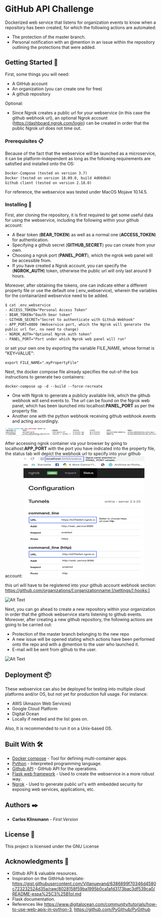 # GitHub API Challenge

Dockerized web service that listens for organization events to know when a repository has been created, for which the following actions are automated:
 - The protection of the master branch. 
 - Personal notification with an @mention in an issue within the repository outlining the protections that were added.

## Getting Started 🚀

First, some things you will need:

* A GitHub account
* An organization (you can create one for free)
* A github repository

Optional: 
* Since Ngrok creates a public url for your webservice (in this case the github webhook url), an optional Ngrok account (https://dashboard.ngrok.com/login) can be created in order that the public Ngrok url does not time out. 

### Prerequisites 📋

Because of the fact that the webservice will be launched as a microservice, it can be platform-independent as long as the following requirements are satisfied and installed onto the OS:
```
Docker-Compose (tested on version 3.7)
Docker (tested on version 18.09.0, build 4d60db4)
Github client (tested on version 2.18.0)
```
For reference, the webservice was tested under MacOS Mojave 10.14.5.

### Installing 🔧

First, ater cloning the repository, it is first required to get some useful data for using the webservice, including the following within your github account:
- A Bear token (**BEAR_TOKEN**) as well as a normal one (**ACCESS_TOKEN**) for authentication.
- Specifying a github secret (**GITHUB_SECRET**) you can create from your own.
- Choosing a ngrok port (**PANEL_PORT**), which the ngrok web panel will be accessible from.
- If you have created a Ngrok account, you can specify the (**NGROK_AUTH**) token, otherwise the public url will only last around 9 hours.

Moreover, after obtaining the tokens, one can indicate either a different property file or use the default one (.env_webservice), wherein the variables for the containarized webservice need to be added. 

```
$ cat .env_webservice
- ACCESS_TOKEN="Personal Access Token"
- BEAR_TOKEN="Oauth bear token"
- GITHUB_SECRET="Secret to authenticate with Github Webhook"
- APP_PORT=8080 (Webservice port, which the Ngrok will generate the public url for, no need to change)
- NGROK_AUTH="Optional Ngrok auth token"
- PANEL_PORT="Port under which Ngrok web panel will run"
```
or set your own one by exporting the variable FILE_NAME, whose format is "KEY=VALUE":

```
export FILE_NAME=".myPropertyFile"
```

Next, the docker compose file already specifies the out-of-the box instructions to generate two containers:
```
docker-compose up -d --build --force-recreate
```
- One with Ngrok to generate a publicly available link, which the github webhook will send events to. The url can be found on the Ngrok web panel, which has been launched into localhost:**PANEL_PORT** as per the property file.
- Another one with the python webhook receiving github webhook events and acting accordingly.

![alt text](https://github.com/adopt-it/Github_webhook/blob/api_challenge/media/screen_docker.png)

After accessing ngrok container via your browser by going to localhost:**APP_PORT** with the port you have indicated into the property file, the status tab will depict the webhook url to specify into your github account:
<img src="https://github.com/adopt-it/Github_webhook/blob/api_challenge/media/Ngrok_WebPanel.png" width="400" height="400">

this url will have to be registered into your github account webhook section:
https://github.com/organizations/[:organizationname:]/settings/[:hooks:]

![Alt Text](https://github.com/adopt-it/Github_webhook/blob/api_challenge/media/Receiver_url_ngrok.gif)

Next, you can go ahead to create a new repository within your organization in order that the githook webservice starts listening to github events. 
Moreover, after creating a new github repository, the following actions are going to be carried out:
* Protection of the master branch belonging to the new repo
* A new issue will be opened stating which actions have been performed onto the repo and with a @mention to the user who launched it.
* E-mail will be sent from github to the user.

![Alt Text](https://github.com/adopt-it/Github_webhook/blob/api_challenge/media/Gif_master_protected.gif)

## Deployment 📦

These webservice can also be deployed for testing into multiple cloud platforms and/or OS, but not yet for production full usage. For instance:
* AWS (Amazon Web Services)
* Google Cloud Platform
* Digital Ocean
* Locally if needed
and the list goes on. 

Also, It is recommended to run it on a Unix-based OS.

## Built With 🛠️

* [Docker compose](http://www.dropwizard.io/1.0.2/docs/) - Tool for defining multi-container apps.
* [Python](https://www.python.org/) - Interpreted programming language.
* [Github API](https://developer.github.com/webhooks/#events) - GitHub API for the operations.
* [Flask web framework](https://flask.palletsprojects.com/en/1.0.x/) - Used to create the webservice in a more robust way.
* [Ngrok](https://ngrok.com/) - Used to generate public url's with embedded security for exposing web services, applications, etc.

## Authors ✒️

* **Carlos Klinsmann** - *First Version* 

## License 📄

This project is licensed under the GNU License 

## Acknowledgments 🎁

* Github API & valuable resources.
* Inspiration on the GithHub template: https://gist.githubusercontent.com/Villanuevand/6386899f70346d4580c723232524d35a/raw/8028158f59ba1995b0ca1afd3173bac3df539ca0/README-espa%25C3%25B1ol.md
* Flask documentation.
* References like https://www.digitalocean.com/community/tutorials/how-to-use-web-apis-in-python-3, https://github.com/PyGithub/PyGithub
